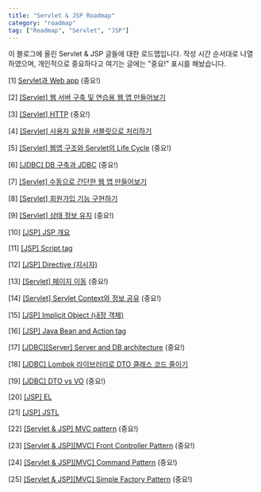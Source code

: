 ```yaml
---
title: "Servlet & JSP Roadmap"
category: "roadmap"
tag: ["Roadmap", "Servlet", "JSP"]
---
```


이 블로그에 올린 Servlet & JSP 글들에 대한 로드맵입니다. 작성 시간 순서대로 나열하였으며, 개인적으로 중요하다고 여기는 글에는 "중요!" 표시를 해놨습니다.

[1] [Servlet과 Web app](/servlet%20&%20jsp/servlet과-web-app/) (중요!)

[2] [[Servlet] 웹 서버 구축 및 연습용 웹 앱 만들어보기](/servlet%20&%20jsp/servlet-웹-서버-구축-및-연습용-웹-앱-만들어보기/)

[3] [[Servlet] HTTP](/servlet%20&%20jsp/servlet-http/) (중요!)

[4] [[Servlet] 사용자 요청을 서블릿으로 처리하기](/servlet%20&%20jsp/servlet-사용자-요청을-서블릿으로-처리하기/)

[5] [[Servlet] 웹앱 구조와 Servlet의 Life Cycle](/servlet%20&%20jsp/servlet-웹앱-구조와-servlet의-life-cycle/) (중요!)

[6] [[JDBC] DB 구축과 JDBC](/servlet%20&%20jsp/jdbc-db-구축과-jdbc/) (중요!)

[7] [[Servlet] 수동으로 간단한 웹 앱 만들어보기](/servlet%20&%20jsp/servlet-수동으로-간단한-웹-앱-만들어보기/)

[8] [[Servlet] 회원가입 기능 구현하기](/servlet%20&%20jsp/servlet-회원가입-기능-구현하기/)

[9] [[Servlet] 상태 정보 유지](/servlet%20&%20jsp/servlet-상태-정보-유지/) (중요!)

[10] [[JSP] JSP 개요](/servlet%20&%20jsp/jsp-jsp-개요/)

[11] [[JSP] Script tag](/servlet%20&%20jsp/jsp-script-tag/)

[12] [[JSP] Directive (지시자)](/servlet%20&%20jsp/jsp-directive/)

[13] [[Servlet] 페이지 이동](/servlet%20&%20jsp/servlet-페이지-이동/) (중요!)

[14] [[Servlet] Servlet Context와 정보 공유](/servlet%20&%20jsp/servlet-servlet-context와-정보-공유/) (중요!)

[15] [[JSP] Implicit Object (내장 객체)](/servlet%20&%20jsp/jsp-implicit-object/)

[16] [[JSP] Java Bean and Action tag](/servlet%20&%20jsp/jsp-java-bean-and-action-tag/)

[17] [[JDBC][Server] Server and DB architecture](/servlet%20&%20jsp/jdbc-server-server-and-db-architecture/) (중요!)

[18] [[JDBC] Lombok 라이브러리로 DTO 클래스 코드 줄이기](/servlet%20&%20jsp/jdbc-lombok-라이브러리로-dto-클래스-코드-줄이기/)

[19] [[JDBC] DTO vs VO](/servlet%20&%20jsp/jdbc-dto-vs-vo/) (중요!)

[20] [[JSP] EL](/servlet%20&%20jsp/jsp-el/)

[21] [[JSP] JSTL](/servlet%20&%20jsp/jsp-jstl/)

[22] [[Servlet & JSP] MVC pattern](/servlet%20&%20jsp/servlet-jsp-mvc-pattern/) (중요!)

[23] [[Servlet & JSP][MVC] Front Controller Pattern](/servlet%20&%20jsp/servlet-jsp-mvc-front-controller-pattern/) (중요!)

[24] [[Servlet & JSP][MVC] Command Pattern](/servlet%20&%20jsp/servlet-jsp-mvc-command-pattern/) (중요!)

[25] [[Servlet & JSP][MVC] Simple Factory Pattern](/servlet%20&%20jsp/servlet-jsp-mvc-simple-factory-pattern/) (중요!)